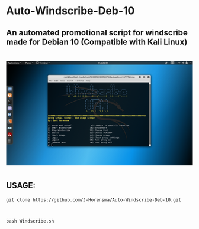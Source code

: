 # Auto-Windscribe-Deb-10
## An automated promotional script for windscribe made for Debian 10 (Compatible with Kali Linux)
#

![](https://github.com/J-Horensma/Auto-Windscribe-Deb-10/blob/master/Images/Windscape_Main.png)
#
## USAGE:
`git clone https://github.com/J-Horensma/Auto-Windscribe-Deb-10.git`
#
`bash Windscribe.sh`

